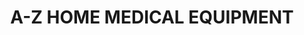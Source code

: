 ---
title: "A-Z HOME MEDICAL EQUIPMENT"
url: /fresno/a-z-home-medical-equipment/
shop: Sanitätshaus
---